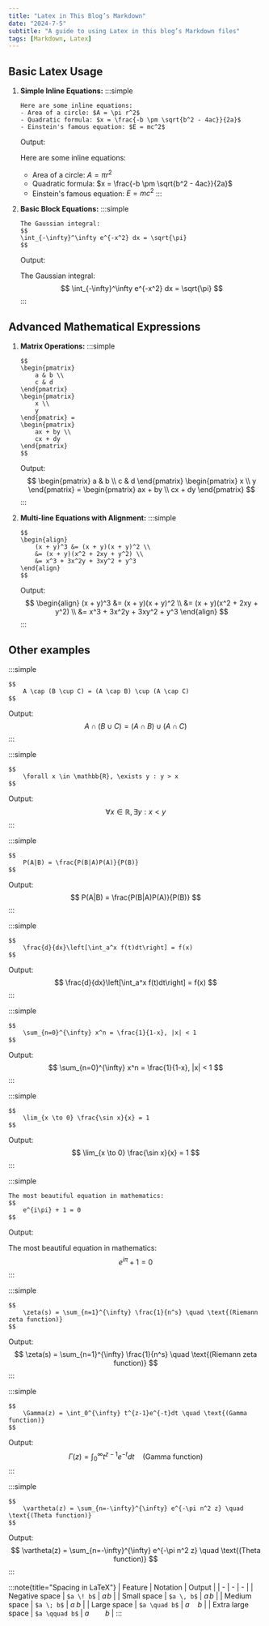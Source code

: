 ```yaml
---
title: "Latex in This Blog’s Markdown"
date: "2024-7-5"
subtitle: "A guide to using Latex in this blog’s Markdown files"
tags: [Markdown, Latex]
---
```


## Basic Latex Usage

1. **Simple Inline Equations:**
    :::simple
    ```latex[title=markdown]
    Here are some inline equations:
    - Area of a circle: $A = \pi r^2$
    - Quadratic formula: $x = \frac{-b \pm \sqrt{b^2 - 4ac}}{2a}$
    - Einstein's famous equation: $E = mc^2$
    ```
    Output:
    
    Here are some inline equations:
    - Area of a circle: $A = \pi r^2$
    - Quadratic formula: $x = \frac{-b \pm \sqrt{b^2 - 4ac}}{2a}$
    - Einstein's famous equation: $E = mc^2$
    :::

2. **Basic Block Equations:**
    :::simple
    ```latex[title=markdown]
    The Gaussian integral:
    $$
    \int_{-\infty}^\infty e^{-x^2} dx = \sqrt{\pi}
    $$
    ```
    Output:
    
    The Gaussian integral:
    $$
    \int_{-\infty}^\infty e^{-x^2} dx = \sqrt{\pi}
    $$
    :::

## Advanced Mathematical Expressions

1. **Matrix Operations:**
    :::simple
    ```latex[title=markdown]
    $$
    \begin{pmatrix}
        a & b \\
        c & d
    \end{pmatrix}
    \begin{pmatrix}
        x \\
        y
    \end{pmatrix} =
    \begin{pmatrix}
        ax + by \\
        cx + dy
    \end{pmatrix}
    $$
    ```
    Output:
    $$
    \begin{pmatrix}
        a & b \\
        c & d
    \end{pmatrix}
    \begin{pmatrix}
        x \\
        y
    \end{pmatrix} =
    \begin{pmatrix}
        ax + by \\
        cx + dy
    \end{pmatrix}
    $$
    :::

2. **Multi-line Equations with Alignment:**
    :::simple
    ```latex[title=markdown]
    $$
    \begin{align}
        (x + y)^3 &= (x + y)(x + y)^2 \\
        &= (x + y)(x^2 + 2xy + y^2) \\
        &= x^3 + 3x^2y + 3xy^2 + y^3
    \end{align}
    $$
    ```
    Output:
    $$
    \begin{align}
        (x + y)^3 &= (x + y)(x + y)^2 \\
        &= (x + y)(x^2 + 2xy + y^2) \\
        &= x^3 + 3x^2y + 3xy^2 + y^3
    \end{align}
    $$
    :::


## Other examples

:::simple
```latex[title=markdown]
$$
    A \cap (B \cup C) = (A \cap B) \cup (A \cap C)
$$
```
Output:
$$
    A \cap (B \cup C) = (A \cap B) \cup (A \cap C)
$$
:::

:::simple
```latex[title=markdown]
$$
    \forall x \in \mathbb{R}, \exists y : y > x
$$
```
Output:
$$
    \forall x \in \mathbb{R}, \exists y : x < y
$$
:::

:::simple
```latex[title=markdown]
$$
    P(A|B) = \frac{P(B|A)P(A)}{P(B)}
$$
```
Output:
$$
    P(A|B) = \frac{P(B|A)P(A)}{P(B)}
$$
:::


:::simple
```latex[title=markdown]
$$
    \frac{d}{dx}\left[\int_a^x f(t)dt\right] = f(x)
$$
```
Output:
$$
    \frac{d}{dx}\left[\int_a^x f(t)dt\right] = f(x)
$$
:::

:::simple
```latex[title=markdown]
$$
    \sum_{n=0}^{\infty} x^n = \frac{1}{1-x}, |x| < 1
$$
```
Output:
$$
    \sum_{n=0}^{\infty} x^n = \frac{1}{1-x}, |x| < 1 
$$
:::

:::simple
```latex[title=markdown]
$$
    \lim_{x \to 0} \frac{\sin x}{x} = 1
$$
```
Output:
$$
    \lim_{x \to 0} \frac{\sin x}{x} = 1
$$
:::


:::simple
```latex[title=markdown]
The most beautiful equation in mathematics:
$$
    e^{i\pi} + 1 = 0
$$
```
Output:

The most beautiful equation in mathematics:
$$
    e^{i\pi} + 1 = 0
$$
:::


:::simple
```latex[title=markdown]
$$
    \zeta(s) = \sum_{n=1}^{\infty} \frac{1}{n^s} \quad \text{(Riemann zeta function)}
$$
```
Output:
$$
    \zeta(s) = \sum_{n=1}^{\infty} \frac{1}{n^s} \quad \text{(Riemann zeta function)}
$$
:::

:::simple
```latex[title=markdown]
$$
    \Gamma(z) = \int_0^{\infty} t^{z-1}e^{-t}dt \quad \text{(Gamma function)}
$$
```
Output:
$$
    \Gamma(z) = \int_0^{\infty} t^{z-1}e^{-t}dt \quad \text{(Gamma function)}
$$
:::

:::simple
```latex[title=markdown]
$$
    \vartheta(z) = \sum_{n=-\infty}^{\infty} e^{-\pi n^2 z} \quad \text{(Theta function)}
$$
```
Output:
$$
    \vartheta(z) = \sum_{n=-\infty}^{\infty} e^{-\pi n^2 z} \quad \text{(Theta function)}
$$
:::



:::note{title="Spacing in LaTeX"}
| Feature | Notation | Output |
| - | - | - |
| Negative space | `$a \! b$` | $a\!b$ |
| Small space | `$a \, b$` | $a\,b$ |
| Medium space | `$a \; b$` | $a\;b$ |
| Large space | `$a \quad b$` | $a\quad b$ |
| Extra large space | `$a \qquad b$` | $a\qquad b$ |
:::